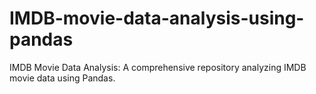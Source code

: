 # IMDB-movie-data-analysis-using-pandas
IMDB Movie Data Analysis: A comprehensive repository analyzing IMDB movie data using Pandas.
